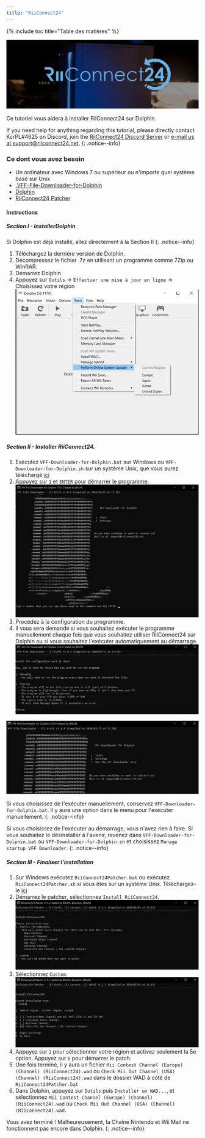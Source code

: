 ```yaml
---
title: "RiiConnect24"
---
```


{% include toc title="Table des matières" %}

![RiiConnect24 Logo](/images/WiiRC24Logo.jpg)

Ce tutoriel vous aidera à installer RiiConnect24 sur Dolphin.

If you need help for anything regarding this tutorial, please directly contact KcrPL#4625 on Discord, join the [RiiConnect24 Discord Server](https://discord.gg/rc24) or [e-mail us at support@riiconnect24.net](mailto:support@riiconnect24.net).
{: .notice--info}

### Ce dont vous avez besoin
* Un ordinateur avec Windows 7 ou supérieur ou n'importe quel système basé sur Unix
* [.VFF-File-Downloader-for-Dolphin](https://github.com/RiiConnect24/.VFF-File-Downloader-for-Dolphin/releases)
* [Dolphin](https://dolphin-emu.org/download/)
* [RiiConnect24 Patcher](https://github.com/RiiConnect24/RiiConnect24-Patcher/releases)

#### Instructions

##### Section I - InstallerDolphin

Si Dolphin est déjà installé, allez directement à la Section II
{: .notice--info}

1. Téléchargez la dernière version de Dolphin.
2. Décompressez le fichier .7z en utilisant un programme comme 7Zip ou WinRAR.
3. Démarrez Dolphin
4. Appuyez sur `Outils` -> `Effectuer une mise à jour en ligne` -> Choisissez votre région ![Perform Online System Update](/images/Dolphin_RC24/1.jpg)

##### Section II - Installer RiiConnect24.

1. Exécutez `VFF-Downloader-for-Dolphin.bat` sur Windows ou `VFF-Downloader-for-Dolphin.sh` sur un système Unix, que vous aurez téléchargé [ici](https://github.com/RiiConnect24/.VFF-File-Downloader-for-Dolphin/releases)
2. Appuyez sur `1` et `ENTER` pour démarrer le programme. ![Main Menu](/images/Dolphin_RC24/2.jpg)
3. Procédez à la configuration du programme.
4. Il vous sera demandé si vous souhaitez exécuter le programme manuellement chaque fois que vous souhaitez utiliser RiiConnect24 sur Dolphin ou si vous souhaitez l'exécuter automatiquement au démarrage. ![Choose how to boot the program](/images/Dolphin_RC24/3.jpg)

![Run once](/images/Dolphin_RC24/4.jpg)

Si vous choisissez de l'exécuter manuellement, conservez ` VFF-Downloader-for-Dolphin.bat `. Il y aura une option dans le menu pour l'exécuter manuellement.
{: .notice--info}

Si vous choisissez de l'exécuter au démarrage, vous n'avez rien à faire. Si vous souhaitez le désinstaller à l'avenir, revenez dans ` VFF-Downloader-for-Dolphin.bat ` ou ` VFF-Downloader-for-Dolphin.sh ` et choisissez `Manage startup VFF Downloader`.
{: .notice--info}

##### Section III - Finaliser l'installation

1. Sur Windows exécutez `RiiConnect24Patcher.bat` ou exécutez `RiiConnect24Patcher.sh` si vous êtes sur un système Unix. Téléchargez-le [ici](https://github.com/RiiConnect24/RiiConnect24-Patcher/releases)
2. Démarrez le patcher, sélectionnez `Install RiiConnect24`. ![Select Custom](/images/Dolphin_RC24/5.jpg)
3. Sélectionnez `Custom`. ![Select Check Mii Out Channel](/images/Dolphin_RC24/6.jpg)
4. Appuyez sur `1` pour sélectionner votre région et activez seulement la 5e option. Appuyez sur `6` pour démarrer le patch.
5. Une fois terminé, il y aura un fichier `Mii Contest Channel (Europe) (Channel) (RiiConnect24).wad` ou `Check Mii Out Channel (USA) (Channel) (RiiConnect24).wad` dans le dossier WAD à côté de `RiiConnect24Patcher.bat`
6. Dans Dolphin, appuyez sur `Outils` puis `Installer un WAD...`, et sélectionnez `Mii Contest Channel (Europe) (Channel) (RiiConnect24).wad` ou `Check Mii Out Channel (USA) (Channel) (RiiConnect24).wad`.

Vous avez terminé ! Malheureusement, la Chaîne Nintendo et Wii Mail ne fonctionnent pas encore dans Dolphin.
{: .notice--info}
